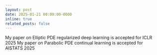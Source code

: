 ```yaml
---
layout: post
date: 2025-01-21 00:00:00-0000
inline: true
related_posts: false
---
```


My paper on Elliptic PDE regularized deep learning is accepted for ICLR 2025
My paper on Parabolic PDE continual learning is accepted for AISTATS 2025